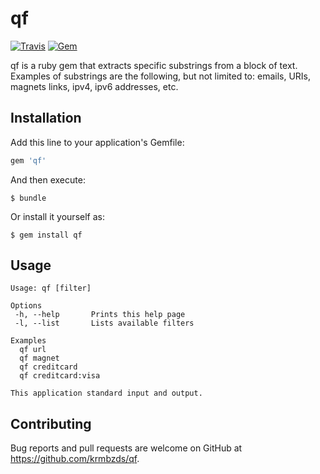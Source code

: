# qf

[![Travis](https://img.shields.io/travis/krmbzds/qf.svg)](https://travis-ci.org/krmbzds/qf)
[![Gem](https://img.shields.io/gem/dv/qf/stable.svg)](https://rubygems.org/gems/qf)

qf is a ruby gem that extracts specific substrings from a block of text. Examples of substrings are the following, but not limited to: emails, URIs, magnets links, ipv4, ipv6 addresses, etc.

## Installation

Add this line to your application's Gemfile:

```ruby
gem 'qf'
```

And then execute:

    $ bundle

Or install it yourself as:

    $ gem install qf

## Usage

```
Usage: qf [filter]

Options
 -h, --help       Prints this help page
 -l, --list       Lists available filters

Examples
  qf url
  qf magnet
  qf creditcard
  qf creditcard:visa

This application standard input and output.
```

## Contributing

Bug reports and pull requests are welcome on GitHub at https://github.com/krmbzds/qf.
